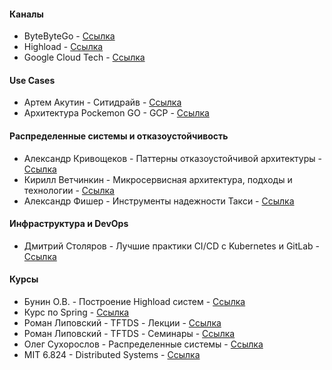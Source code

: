 #### Каналы 
* ByteByteGo - [Ссылка](https://www.youtube.com/@ByteByteGo)
* Highload - [Ссылка](https://www.youtube.com/@HighLoadChannel)
* Google Cloud Tech - [Ссылка](https://www.youtube.com/@googlecloudtech)

#### Use Cases
* Артем Акутин - Ситидрайв - [Ссылка](https://youtu.be/6bAiqeEuxSY?si=LptgzLe-9E2PgkeX)
* Архитектура Pockemon GO - GCP - [Ссылка](https://youtu.be/YG7GXjZ8En4?si=IVcaraCBJK9BBARK)

#### Распределенные системы и отказоустойчивость
* Александр Кривощеков - Паттерны отказоустойчивой архитектуры - [Ссылка](https://www.youtube.com/watch?v=WWTq-tbZwUE&ab_channel=HighLoadChannel)
* Кирилл Ветчинкин - Микросервисная архитектура, подходы и технологии - [Ссылка](https://www.youtube.com/watch?v=FF-GZ7iipwc&t=2120s&ab_channel=HighLoadChannel)
* Александр Фишер - Инструменты надежности Такси  - [Ссылка](https://www.youtube.com/watch?v=ATTXtS7Dzqg&ab_channel=YandexforDevelopers)

#### Инфраструктура и DevOps
* Дмитрий Столяров - Лучшие практики CI/CD с Kubernetes и GitLab - [Ссылка](https://www.youtube.com/watch?v=U7Zo_e28aQA&t=13s&ab_channel=HighLoadChannel)

#### Курсы
* Бунин О.В. - Построение Highload систем - [Ссылка](https://www.youtube.com/playlist?list=PL4_hYwCyhAva6-f-YxobKju-6ltmn-jNC)
* Курс по Spring - [Ссылка](https://www.youtube.com/playlist?list=PLAma_mKffTOR5o0WNHnY0mTjKxnCgSXrZ)
* Роман Липовский - TFTDS - Лекции - [Ссылка](https://www.youtube.com/playlist?list=PL4_hYwCyhAvaYKF6HkyCximCvlExxxnrC)
* Роман Липовский - TFTDS - Семинары - [Ссылка](https://www.youtube.com/playlist?list=PL4_hYwCyhAvZd6B5fN3yAB0zOCjhgpfgg)
* Олег Сухорослов - Распределенные системы - [Ссылка](https://www.youtube.com/playlist?list=PLEqoHzpnmTfAW2gYw2R80EmGDwWqUR9mD)
* MIT 6.824 - Distributed Systems - [Ссылка](https://www.youtube.com/playlist?list=PLrw6a1wE39_tb2fErI4-WkMbsvGQk9_UB)